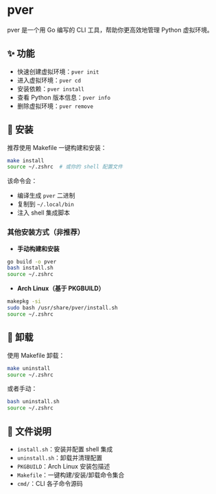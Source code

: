 # pver

pver 是一个用 Go 编写的 CLI 工具，帮助你更高效地管理 Python 虚拟环境。


## ✨ 功能

- 快速创建虚拟环境：`pver init`
- 进入虚拟环境：`pver cd`
- 安装依赖：`pver install`
- 查看 Python 版本信息：`pver info`
- 删除虚拟环境：`pver remove`


## 🚀 安装

推荐使用 Makefile 一键构建和安装：

```bash
make install
source ~/.zshrc  # 或你的 shell 配置文件
````

该命令会：

* 编译生成 `pver` 二进制
* 复制到 `~/.local/bin`
* 注入 shell 集成脚本


### 其他安装方式（非推荐）

* **手动构建和安装**

```bash
go build -o pver
bash install.sh
source ~/.zshrc
```

* **Arch Linux（基于 PKGBUILD）**

```bash
makepkg -si
sudo bash /usr/share/pver/install.sh
source ~/.zshrc
```


## 🧹 卸载

使用 Makefile 卸载：

```bash
make uninstall
source ~/.zshrc
```

或者手动：

```bash
bash uninstall.sh
source ~/.zshrc
```


## 📂 文件说明

* `install.sh`：安装并配置 shell 集成
* `uninstall.sh`：卸载并清理配置
* `PKGBUILD`：Arch Linux 安装包描述
* `Makefile`：一键构建/安装/卸载命令集合
* `cmd/`：CLI 各子命令源码

